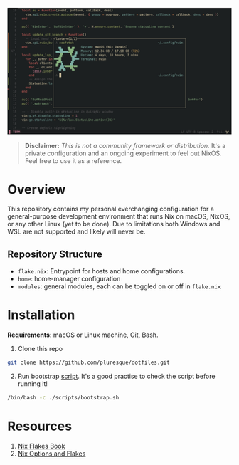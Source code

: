 ![image](images/overview.jpeg)

> **Disclaimer:** _This is not a community framework or distribution._ It's a
> private configuration and an ongoing experiment to feel out NixOS. Feel free
> to use it as a reference.

# Overview

This repository contains my personal everchanging configuration for a general-purpose development environment that runs Nix on macOS, NixOS, or any other Linux (yet to be done). Due to limitations both Windows and WSL are not supported and likely will never be.

## Repository Structure

- `flake.nix`: Entrypoint for hosts and home configurations.
- `home`: home-manager configuration
- `modules`: general modules, each can be toggled on or off in `flake.nix`

# Installation

**Requirements**: macOS or Linux machine, Git, Bash.

1. Clone this repo

```bash
git clone https://github.com/pluresque/dotfiles.git
```

2. Run bootstrap [script](scripts/bootstrap.sh). It's a good practise to check the script before running it!

```bash
/bin/bash -c ./scripts/bootstrap.sh
```

# Resources
1. [Nix Flakes Book](https://github.com/ryan4yin/nixos-and-flakes-book)
2. [Nix Options and Flakes](https://search.nixos.org) 

